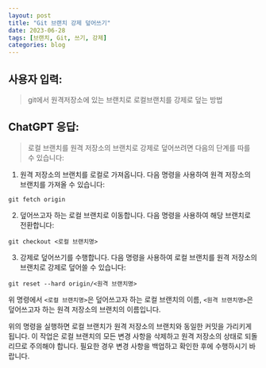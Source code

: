 ```yaml
---
layout: post
title: "Git 브랜치 강제 덮어쓰기"
date: 2023-06-28
tags: [브랜치, Git, 쓰기, 강제]
categories: blog
---
```


## 사용자 입력:
> git에서  원격저장소에 있는 브랜치로 로컬브랜치를 강제로 덮는 방법

## ChatGPT 응답:
> 로컬 브랜치를 원격 저장소의 브랜치로 강제로 덮어쓰려면 다음의 단계를 따를 수 있습니다:

1. 원격 저장소의 브랜치를 로컬로 가져옵니다. 다음 명령을 사용하여 원격 저장소의 브랜치를 가져올 수 있습니다:
```
git fetch origin
```

2. 덮어쓰고자 하는 로컬 브랜치로 이동합니다. 다음 명령을 사용하여 해당 브랜치로 전환합니다:
```
git checkout <로컬 브랜치명>
```

3. 강제로 덮어쓰기를 수행합니다. 다음 명령을 사용하여 로컬 브랜치를 원격 저장소의 브랜치로 강제로 덮어쓸 수 있습니다:
```
git reset --hard origin/<원격 브랜치명>
```
위 명령에서 `<로컬 브랜치명>`은 덮어쓰고자 하는 로컬 브랜치의 이름, `<원격 브랜치명>`은 덮어쓰고자 하는 원격 저장소의 브랜치의 이름입니다.

위의 명령을 실행하면 로컬 브랜치가 원격 저장소의 브랜치와 동일한 커밋을 가리키게 됩니다. 이 작업은 로컬 브랜치의 모든 변경 사항을 삭제하고 원격 저장소의 상태로 되돌리므로 주의해야 합니다. 필요한 경우 변경 사항을 백업하고 확인한 후에 수행하시기 바랍니다.

